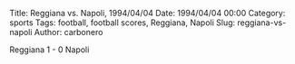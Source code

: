 Title: Reggiana vs. Napoli, 1994/04/04
Date: 1994/04/04 00:00
Category: sports
Tags: football, football scores, Reggiana, Napoli
Slug: reggiana-vs-napoli
Author: carbonero


Reggiana 1 - 0 Napoli
